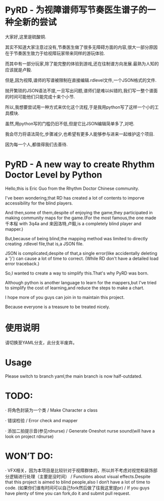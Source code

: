 # PyRD - 为视障谱师写节奏医生谱子的一种全新的尝试
大家好,这里是硫酸铜.

其实不知道大家注意过没有,节奏医生做了很多无障碍方面的内容,很大一部分原因在于节奏医生致力于给视障玩家带来同样的游玩体验.

而其中有一部分玩家,除了能完整的体验到游戏,还在往制谱方向发展.最熟为人知的应该就是卢毅.

但是,因为视障,谱师的写谱被限制在直接编辑.rdlevel文件,一个JSON格式的文件.

抛开繁琐的JSON语法不提,一旦写出问题,谱师们是难以纠错的,我们写一整个谱面的时间可能他们只能完成十来个小节.

所以,我想要尝试用一种方式来优化这个流程,于是我用python写了这样一个小的工具模块.

虽然,用python写的门槛仍旧不低,但是它比JSON编辑简单多了,对吧.

我会尽力将语法简化,步骤减少,也希望有更多人能够参与进来一起维护这个项目.

因为每一个人,都值得我们去善待.

# PyRD - A new way to create Rhythm Doctor Level by Python
Hello,this is Eric Guo from the Rhythm Doctor Chinese community.

I've been wondering,that RD has created a lot of contents to imporve accessibility for the blind players.

And then,some of them,despite of enjoying the game,they participated in making community maps for the game.(For the most famous,the one made 千本桜 with 3q4a and 来因洛特,卢毅,is a completely blind player and mapper.)

But,because of being blind,the mapping method was limited to directly creating .rdlevel file,that is,a JSON file.

JSON is complicated,despite of that,a single error(like accidentally deleting a '}') can cause a lot of time to correct. (While RD don't have a detailed load error traceback.)

So,I wanted to create a way to simplify this.That's why PyRD was born.

Although python is another language to learn for the mappers,but I've tried to simplify the cost of learning,and reduce the steps to make a chart.

I hope more of you guys can join in to maintain this project.

Because everyone is a treasure to be treated nicely.

# 使用说明
请切换至YAML分支，此分支半废弃。
# Usage
Please switch to branch yaml,the main branch is now half-outdated.

# TODO:
· 将角色封装为一个类 / Make Character a class

· 错误检验 / Error check and mapper

· 添加二拍提示音(参见rdnurse) / Generate Oneshot nurse sound(will have a look on project rdnurse)

# WON’T DO:
· VFX相关，因为本项目是比较针对于视障群体的，所以并不考虑对视觉和装饰部分逻辑进行处理（主要是没时间） / Functions about visual effects.Despite that this project is aimed to blind people,also I don‘t have a lot of time to code.
(如果你们谁有时间可以自己fork然后做了往我这里提pr) / If you guys have plenty of time you can fork,do it and submit pull request.